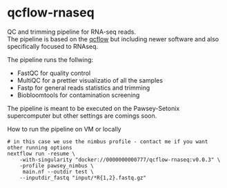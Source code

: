 # qcflow-rnaseq

QC and trimming pipeline for RNA-seq reads.      
The pipeline is based on the [qcflow](https://github.com/ccdmb/qcflow/tree/master) but including newer software and also specifically focused to RNAseq.      

The pipeline runs the follwing:    
* FastQC for quality control
* MultiQC for a prettier visualizatio of all the samples
* Fastp for general reads statistics and trimming
* Biobloomtools for contamination screening

The pipeline is meant to be executed on the Pawsey-Setonix supercomputer but other settings are comings soon. 

How to run the pipeline on VM or locally     
```
# in this case we use the nimbus profile - contact me if you want other running options
nextflow run -resume \
	-with-singularity "docker://0000000000777/qcflow-rnaseq:v0.0.3" \
	-profile pawsey_nimbus \
	 main.nf --outdir test \
	--inputdir_fastq "input/*R{1,2}.fastq.gz"
```
